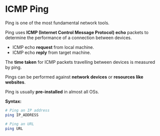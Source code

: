 # ICMP Ping

Ping is one of the most fundamental network tools.

Ping uses **ICMP (Internet Control Message Protocol) echo** packets to determine the performance of a connection between devices.
- ICMP echo **request** from local machine.
- ICMP echo **reply** from target machine.

The **time taken** for ICMP packets travelling between devices is measured by ping.

Pings can be performed against **network devices** or **resources like websites**.

Ping is usually **pre-installed** in almost all OSs.

**Syntax:**
```bash
# Ping an IP address
ping IP_ADDRESS

# Ping an URL
ping URL
```


